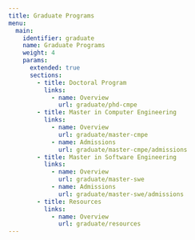 ```yaml
---
title: Graduate Programs
menu:
  main:
    identifier: graduate
    name: Graduate Programs
    weight: 4
    params:
      extended: true
      sections:
        - title: Doctoral Program
          links:
            - name: Overview
              url: graduate/phd-cmpe
        - title: Master in Computer Engineering
          links:
            - name: Overview
              url: graduate/master-cmpe
            - name: Admissions
              url: graduate/master-cmpe/admissions
        - title: Master in Software Engineering
          links:
            - name: Overview
              url: graduate/master-swe
            - name: Admissions
              url: graduate/master-swe/admissions
        - title: Resources
          links:
            - name: Overview
              url: graduate/resources
---
```

